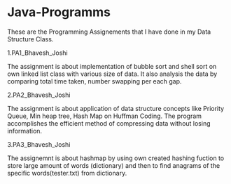 # Java-Programms

These are the Programming Assignements that I have done in my Data Structure Class. 

1.PA1_Bhavesh_Joshi

  The assignment is about implementation of bubble sort and shell sort on own linked list class with various
  size of data. It also analysis the data by comparing total time taken, number swapping per each gap.

2.PA2_Bhavesh_Joshi

  The assignment is about application of data structure concepts like Priority Queue, Min heap tree,
   Hash Map on Huffman Coding. The program accomplishes the efficient method of compressing data without losing information.

3.PA3_Bhavesh_Joshi

  The assignemnt is about hashmap by using own created hashing fuction to store large amount of words (dictionary) and then to find
  anagrams of the specific words(tester.txt) from dictionary.
  
